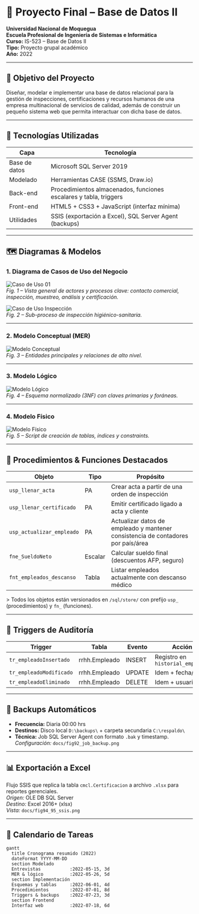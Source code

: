 # 📁 Proyecto Final – Base de Datos II  
**Universidad Nacional de Moquegua**  
**Escuela Profesional de Ingeniería de Sistemas e Informática**  
**Curso:** IS-523 – Base de Datos II  
**Tipo:** Proyecto grupal académico  
**Año:** 2022  

---

## 🎯 Objetivo del Proyecto
Diseñar, modelar e implementar una base de datos relacional para la gestión de inspecciones, certificaciones y recursos humanos de una empresa multinacional de servicios de calidad, además de construir un pequeño sistema web que permita interactuar con dicha base de datos.

---

## 🧱 Tecnologías Utilizadas
| Capa | Tecnología |
|------|------------|
| Base de datos | Microsoft SQL Server 2019 |
| Modelado | Herramientas CASE (SSMS, Draw.io) |
| Back-end | Procedimientos almacenados, funciones escalares y tabla, triggers |
| Front-end | HTML5 + CSS3 + JavaScript (interfaz mínima) |
| Utilidades | SSIS (exportación a Excel), SQL Server Agent (backups) |

---

## 🗺️ Diagramas & Modelos

### 1. Diagrama de Casos de Uso del Negocio
![Caso de Uso 01](docs/fig01_caso_uso_general.png)  
*Fig. 1 – Vista general de actores y procesos clave: contacto comercial, inspección, muestreo, análisis y certificación.*

![Caso de Uso Inspección](docs/fig02_caso_uso_inspeccion.png)  
*Fig. 2 – Sub-proceso de inspección higiénico-sanitaria.*

---

### 2. Modelo Conceptual (MER)
![Modelo Conceptual](docs/fig06_conceptual.png)  
*Fig. 3 – Entidades principales y relaciones de alto nivel.*

---

### 3. Modelo Lógico
![Modelo Lógico](docs/fig07_logico.png)  
*Fig. 4 – Esquema normalizado (3NF) con claves primarias y foráneas.*

---

### 4. Modelo Físico
![Modelo Físico](docs/fig08_fisico.png)  
*Fig. 5 – Script de creación de tablas, índices y constraints.*

---

## 🧮 Procedimientos & Funciones Destacados

| Objeto | Tipo | Propósito |
|--------|------|-----------|
| `usp_llenar_acta` | PA | Crear acta a partir de una orden de inspección |
| `usp_llenar_certificado` | PA | Emitir certificado ligado a acta y cliente |
| `usp_actualizar_empleado` | PA | Actualizar datos de empleado y mantener consistencia de contadores por país/área |
| `fne_SueldoNeto` | Escalar | Calcular sueldo final (descuentos AFP, seguro) |
| `fnt_empleados_descanso` | Tabla | Listar empleados actualmente con descanso médico |

&gt; Todos los objetos están versionados en `/sql/store/` con prefijo `usp_` (procedimientos) y `fn_` (funciones).

---

## 🔄 Triggers de Auditoría

| Trigger | Tabla | Evento | Acción |
|---------|--------|--------|--------|
| `tr_empleadoInsertado` | rrhh.Empleado | INSERT | Registro en `historial_empleado` |
| `tr_empleadoModificado` | rrhh.Empleado | UPDATE | Idem + fecha/hora |
| `tr_empleadoEliminado` | rrhh.Empleado | DELETE | Idem + usuario |

---

## 💾 Backups Automáticos
- **Frecuencia:** Diaria 00:00 hrs  
- **Destinos:** Disco local `D:\backups\` + carpeta secundaria `C:\respaldo\`  
- **Técnica:** Job SQL Server Agent con formato `.bak` y timestamp.  
*Configuración:* `docs/fig92_job_backup.png`

---

## 📊 Exportación a Excel
Flujo SSIS que replica la tabla `cmcl.Certificacion` a archivo `.xlsx` para reportes gerenciales.  
*Origen:* OLE DB SQL Server  
*Destino:* Excel 2016+ (xlsx)  
*Vista:* `docs/fig94_95_ssis.png`

---

## 🧪 Calendario de Tareas
```mermaid
gantt
  title Cronograma resumido (2022)
  dateFormat YYYY-MM-DD
  section Modelado
  Entrevistas           :2022-05-15, 3d
  MER & lógico          :2022-05-26, 5d
  section Implementación
  Esquemas y tablas     :2022-06-01, 4d
  Procedimientos        :2022-07-01, 8d
  Triggers & backups    :2022-07-23, 3d
  section Frontend
  Interfaz web          :2022-07-18, 6d
